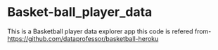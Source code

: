 # Basket-ball_player_data

This is a Basketball player data explorer app 
this code is refered from- https://github.com/dataprofessor/basketball-heroku
